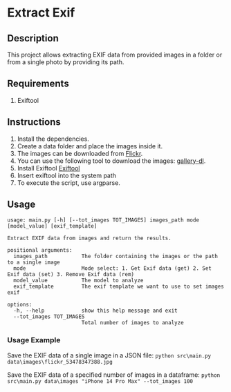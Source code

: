 # Extract Exif

## Description
This project allows extracting EXIF data from provided images in a folder or from a single photo by providing its path.

## Requirements
1. Exiftool

## Instructions
1. Install the dependencies.
2. Create a data folder and place the images inside it.
3. The images can be downloaded from [Flickr](https://www.flickr.com/).
4. You can use the following tool to download the images: [gallery-dl](https://github.com/mikf/gallery-dl).
5. Install Exiftool [Exiftool](https://exiftool.org/)
6. Insert exiftool into the system path
5. To execute the script, use argparse.


## Usage
```
usage: main.py [-h] [--tot_images TOT_IMAGES] images_path mode [model_value] [exif_template]

Extract EXIF data from images and return the results.

positional arguments:
  images_path           The folder containing the images or the path to a single image
  mode                  Mode select: 1. Get Exif data (get) 2. Set Exif data (set) 3. Remove Exif data (rem)
  model_value           The model to analyze
  exif_template         The exif template we want to use to set images exif

options:
  -h, --help            show this help message and exit
  --tot_images TOT_IMAGES
                        Total number of images to analyze
```

### Usage Example

Save the EXIF data of a single image in a JSON file:
`python src\main.py data\images\flickr_53478347388.jpg`

Save the EXIF data of a specified number of images in a dataframe:
`python src\main.py data\images "iPhone 14 Pro Max" --tot_images 100`





